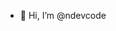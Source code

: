 - 👋 Hi, I’m @ndevcode

<!---
ndevcode/ndevcode is a ✨ special ✨ repository because its `README.md` (this file) appears on your GitHub profile.
You can click the Preview link to take a look at your changes.
--->

